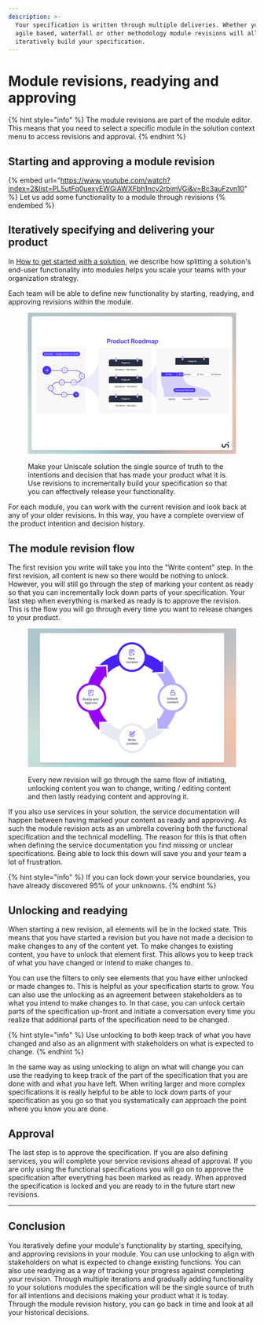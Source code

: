 ```yaml
---
description: >-
  Your specification is written through multiple deliveries. Whether you use an
  agile based, waterfall or other methodology module revisions will allow you to
  iteratively build your specification.
---
```


# Module revisions, readying and approving

{% hint style="info" %}
The module revisions are part of the module editor. This means that you need to select a specific module in the solution context menu to access revisions and approval.
{% endhint %}

## Starting and approving a module revision

{% embed url="https://www.youtube.com/watch?index=2&list=PL5utFq0uexyEWGiAWXFbh1ncy2rbimVGi&v=Bc3auFzvn10" %}
Let us add some functionality to a module through revisions
{% endembed %}



## Iteratively specifying and delivering your product

In [How to get started with a solution](https://help.uniscale.com/product-guides/how-to-get-started-with-a-solution), we describe how splitting a solution's end-user functionality into modules helps you scale your teams with your organization strategy.&#x20;

Each team will be able to define new functionality by starting, readying, and approving revisions within the module.

<figure><img src="../../.gitbook/assets/slide - 06 (1).png" alt=""><figcaption><p>Make your Uniscale solution the single source of truth to the intentions and decision that has made your product what it is. Use revisions to incrementally build your specification so that you can effectively release your functionality.</p></figcaption></figure>

For each module, you can work with the current revision and look back at any of your older revisions. In this way, you have a complete overview of the product intention and decision history.



## The module revision flow

The first revision you write will take you into the "Write content" step. In the first revision, all content is new so there would be nothing to unlock. However, you will still go through the step of marking your content as ready so that you can incrementally lock down parts of your specification. Your last step when everything is marked as ready is to approve the revision. This is the flow you will go through every time you want to release changes to your product.

<figure><img src="../../.gitbook/assets/_illustration_6.png" alt=""><figcaption><p>Every new revision will go through the same flow of initiating, unlocking content you wan to change, writing / editing content and then lastly readying content and approving it.</p></figcaption></figure>

If you also use services in your solution, the service documentation will happen between having marked your content as ready and approving. As such the module revision acts as an umbrella covering both the functional specification and the technical modelling. The reason for this is that often when defining the service documentation you find missing or unclear specifications. Being able to lock this down will save you and your team a lot of frustration.

{% hint style="info" %}
If you can lock down your service boundaries, you have already discovered 95% of your unknowns.
{% endhint %}



## Unlocking and readying

When starting a new revision, all elements will be in the locked state. This means that you have started a revision but you have not made a decision to make changes to any of the content yet. To make changes to existing content, you have to unlock that element first. This allows you to keep track of what you have changed or intend to make changes to.&#x20;

You can use the filters to only see elements that you have either unlocked or made changes to. This is helpful as your specification starts to grow. You can also use the unlocking as an agreement between stakeholders as to what you intend to make changes to. In that case, you can unlock certain parts of the specification up-front and initiate a conversation every time you realize that additional parts of the specification need to be changed.&#x20;

{% hint style="info" %}
Use unlocking to both keep track of what you have changed and also as an alignment with stakeholders on what is expected to change.
{% endhint %}

In the same way as using unlocking to align on what will change you can use the readying to keep track of the part of the specification that you are done with and what you have left. When writing larger and more complex specifications it is really helpful to be able to lock down parts of your specification as you go so that you systematically can approach the point where you know you are done.



## Approval

The last step is to approve the specification. If you are also defining services, you will complete your service revisions ahead of approval. If you are only using the functional specifications you will go on to approve the specification after everything has been marked as ready. When approved the specification is locked and you are ready to in the future start new revisions.



***



## Conclusion

You iteratively define your module's functionality by starting, specifying, and approving revisions in your module. You can use unlocking to align with stakeholders on what is expected to change existing functions. You can also use readying as a way of tracking your progress against completing your revision. Through multiple iterations and gradually adding functionality to your solutions modules the specification will be the single source of truth for all intentions and decisions making your product what it is today. Through the module revision history, you can go back in time and look at all your historical decisions.
